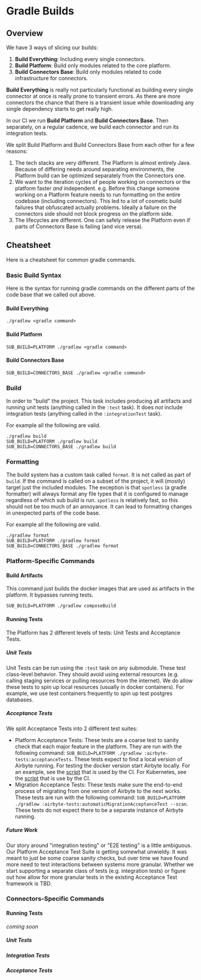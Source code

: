 # Gradle Builds

## Overview
We have 3 ways of slicing our builds:
1. **Build Everything**: Including every single connectors.
2. **Build Platform**: Build only modules related to the core platform.
3. **Build Connectors Base**: Build only modules related to code infrastructure for connectors.

**Build Everything** is really not particularly functional as building every single connector at once is really prone to transient errors. As there are more connectors the chance that there is a transient issue while downloading any single dependency starts to get really high.

In our CI we run **Build Platform** and **Build Connectors Base**. Then separately, on a regular cadence, we build each connector and run its integration tests.

We split Build Platform and Build Connectors Base from each other for a few reasons:
1. The tech stacks are very different. The Platform is almost entirely Java. Because of differing needs around separating environments, the Platform build can be optimized separately from the Connectors one.
2. We want to the iteration cycles of people working on connectors or the platform faster _and_ independent. e.g. Before this change someone working on a Platform feature needs to run formatting on the entire codebase (including connectors). This led to a lot of cosmetic build failures that obfuscated actually problems. Ideally a failure on the connectors side should not block progress on the platform side.
3. The lifecycles are different. One can safely release the Platform even if parts of Connectors Base is failing (and vice versa).

## Cheatsheet
Here is a cheatsheet for common gradle commands.

### Basic Build Syntax
Here is the syntax for running gradle commands on the different parts of the code base that we called out above.

#### Build Everything
```shell
./gradlew <gradle command>
```

#### Build Platform
```shell
SUB_BUILD=PLATFORM ./gradlew <gradle command>
```

#### Build Connectors Base
```shell
SUB_BUILD=CONNECTORS_BASE ./gradlew <gradle command>
```

### Build
In order to "build" the project. This task includes producing all artifacts and running unit tests (anything called in the `:test` task). It does _not_ include integration tests (anything called in the `:integrationTest` task).

For example all the following are valid.
```shell
./gradlew build
SUB_BUILD=PLATFORM ./gradlew build
SUB_BUILD=CONNECTORS_BASE ./gradlew build
```

### Formatting

The build system has a custom task called `format`. It is not called as part of `build`. If the command is called on a subset of the project, it will (mostly) target just the included modules. The exception is that `spotless` (a gradle formatter) will always format any file types that it is configured to manage regardless of which sub build is run. `spotless` is relatively fast, so this should not be too much of an annoyance. It can lead to formatting changes in unexpected parts of the code base.

For example all the following are valid.
```shell
./gradlew format
SUB_BUILD=PLATFORM ./gradlew format
SUB_BUILD=CONNECTORS_BASE ./gradlew format
```

### Platform-Specific Commands

#### Build Artifacts
This command just builds the docker images that are used as artifacts in the platform. It bypasses running tests.

```shell
SUB_BUILD=PLATFORM ./gradlew composeBuild
```

#### Running Tests
The Platform has 2 different levels of tests: Unit Tests and Acceptance Tests.

##### Unit Tests
Unit Tests can be run using the `:test` task on any submodule. These test class-level behavior. They should avoid using external resources (e.g. calling staging services or pulling resources from the internet). We do allow these tests to spin up local resources (usually in docker containers). For example, we use test containers frequently to spin up test postgres databases.

##### Acceptance Tests
We split Acceptance Tests into 2 different test suites:
* Platform Acceptance Tests: These tests are a coarse test to sanity check that each major feature in the platform. They are run with the following command: `SUB_BUILD=PLATFORM ./gradlew :airbyte-tests:acceptanceTests`. These tests expect to find a local version of Airbyte running. For testing the docker version start Airbyte locally. For an example, see the [script](https://github.com/airbytehq/airbyte/blob/master/tools/bin/acceptance_test.sh) that is used by the CI. For Kubernetes, see the [script](https://github.com/airbytehq/airbyte/blob/master/tools/bin/acceptance_test_kube.sh) that is use by the CI.
* Migration Acceptance Tests: These tests make sure the end-to-end process of migrating from one version of Airbyte to the next works. These tests are run with the following command: `SUB_BUILD=PLATFORM ./gradlew :airbyte-tests:automaticMigrationAcceptanceTest --scan`. These tests do not expect there to be a separate instance of Airbyte running.

##### Future Work
Our story around "integration testing" or "E2E testing" is a little ambiguous. Our Platform Acceptance Test Suite is getting somewhat unwieldy. It was meant to just be some coarse sanity checks, but over time we have found more need to test interactions between systems more granular. Whether we start supporting a separate class of tests (e.g. integration tests) or figure out how allow for more granular tests in the existing Acceptance Test framework is TBD.

### Connectors-Specific Commands
#### Running Tests
_coming soon_
##### Unit Tests
##### Integration Tests
##### Acceptance Tests

